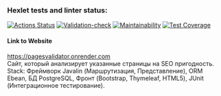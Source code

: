 ### Hexlet tests and linter status:
[![Actions Status](https://github.com/reshetovsn/java-project-72/workflows/hexlet-check/badge.svg)](https://github.com/reshetovsn/java-project-72/actions)
[![Validation-check](https://github.com/reshetovsn/java-project-72/actions/workflows/main.yml/badge.svg)](https://github.com/reshetovsn/java-project-72/actions/workflows/main.yml)
[![Maintainability](https://api.codeclimate.com/v1/badges/9d9e3d013810e5086ed4/maintainability)](https://codeclimate.com/github/reshetovsn/java-project-72/maintainability)
[![Test Coverage](https://api.codeclimate.com/v1/badges/9d9e3d013810e5086ed4/test_coverage)](https://codeclimate.com/github/reshetovsn/java-project-72/test_coverage)  
#### Link to Website
https://pagesvalidator.onrender.com  
Cайт, который анализирует указанные страницы на SEO пригодность.  
Stack: Фреймворк Javalin (Маршрутизация, Представление), ORM Ebean, БД PostgreSQL, Фронт (Bootstrap, Thymeleaf, HTML5), JUnit (Интеграционное тестирование).
